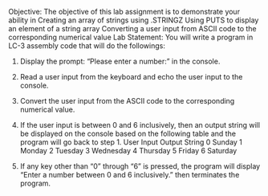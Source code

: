 Objective: 
The objective of this lab assignment is to demonstrate your ability in 
 Creating an array of strings using .STRINGZ 
 Using PUTS to display an element of a string array 
 Converting a user input from ASCII code to the corresponding numerical value 
Lab Statement: 
You will write a program in LC-3 assembly code that will do the followings: 
1. Display the prompt: “Please enter a number:” in the console. 
2. Read a user input from the keyboard and echo the user input to the console. 
3. Convert the user input from the ASCII code to the corresponding numerical value. 
4. If the user input is between 0 and 6 inclusively, then an output string will be displayed 
on the console based on the following table and the program will go back to step 1. 
User Input Output String 
0 Sunday 
1 Monday 
2 Tuesday 
3 Wednesday 
4 Thursday 
5 Friday 
6 Saturday 
 
5. If any key other than “0” through “6” is pressed, the program will display “Enter a 
number between 0 and 6 inclusively.” then terminates the program. 
